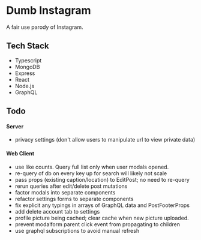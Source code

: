 # Dumb Instagram

A fair use parody of Instagram.

## Tech Stack

- Typescript
- MongoDB
- Express
- React
- Node.js
- GraphQL

## Todo

#### Server

- privacy settings (don't allow users to manipulate url to view private data)

#### Web Client

- use like counts. Query full list only when user modals opened.
- re-query of db on every key up for search will likely not scale
- pass props (existing caption/location) to EditPost; no need to re-query
- rerun queries after edit/delete post mutations
- factor modals into separate components
- refactor settings forms to separate components
- fix explicit any typings in arrays of GraphQL data and PostFooterProps
- add delete account tab to settings
- profile picture being cached; clear cache when new picture uploaded.
- prevent modalform parent click event from propagating to children
- use graphql subscriptions to avoid manual refresh
